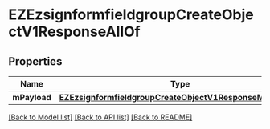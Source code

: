 # EZEzsignformfieldgroupCreateObjectV1ResponseAllOf

## Properties
Name | Type | Description | Notes
------------ | ------------- | ------------- | -------------
**mPayload** | [**EZEzsignformfieldgroupCreateObjectV1ResponseMPayload***](EZEzsignformfieldgroupCreateObjectV1ResponseMPayload.md) |  | 

[[Back to Model list]](../README.md#documentation-for-models) [[Back to API list]](../README.md#documentation-for-api-endpoints) [[Back to README]](../README.md)


